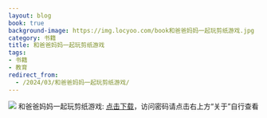 ```yaml
---
layout: blog
book: true
background-image: https://img.locyoo.com/book和爸爸妈妈一起玩剪纸游戏.jpg
category: 书籍
title: 和爸爸妈妈一起玩剪纸游戏
tags:
- 书籍
- 教育
redirect_from:
  - /2024/03/和爸爸妈妈一起玩剪纸游戏/
---
```

![](https://img.locyoo.com/book和爸爸妈妈一起玩剪纸游戏.jpg)
和爸爸妈妈一起玩剪纸游戏: <a name = "ref1" href="https://url18.ctfile.com/f/50983618-1334550409-062a8c?p=3619">点击下载</a>，访问密码请点击右上方“关于”自行查看